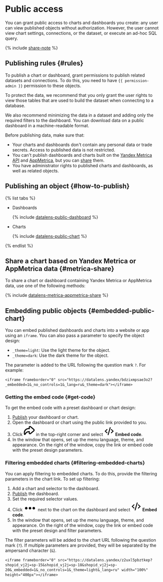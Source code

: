 # Public access

You can grant public access to charts and dashboards you create: any user can view published objects without authorization. However, the user cannot view chart settings, connections, or the dataset, or execute an ad-hoc SQL query.

{% include [share-note](../../_includes/datalens/datalens-share-note.md) %}

## Publishing rules {#rules}

To publish a chart or dashboard, grant permissions to publish related datasets and connections. To do this, you need to have `{{ permission-admin }}` permission to these objects.

To protect the data, we recommend that you only grant the user rights to view those tables that are used to build the dataset when connecting to a database.

We also recommend minimizing the data in a dataset and adding only the required filters to the dashboard. You can download data on a public dashboard in a machine-readable format.

Before publishing data, make sure that:

* Your charts and dashboards don't contain any personal data or trade secrets. Access to published data is not restricted.
* You can't publish dashboards and charts built on the [Yandex Metrica API](../operations/connection/create-metrica-api.md) and [AppMetrica](../operations/connection/create-appmetrica.md), but you can [share](#metrica-share) them.
* You have administrator rights to published charts and dashboards, as well as related objects.

## Publishing an object {#how-to-publish}

{% list tabs %}

- Dashboards

  {% include [datalens-public-dashboard](../../_includes/datalens/operations/datalens-public-dashboard.md) %}

- Charts

  {% include [datalens-public-chart](../../_includes/datalens/operations/datalens-public-chart.md) %}

{% endlist %}

## Share a chart based on Yandex Metrica or AppMetrica data {#metrica-share}

To share a chart or dashboard containing Yandex Metrica or AppMetrica data, use one of the following methods:

{% include [datalens-metrica-appmetrica-share](../../_includes/datalens/datalens-metrica-appmetrica-share.md) %}

## Embedding public objects {#embedded-public-chart}

You can embed published dashboards and charts into a website or app using an `iframe`. You can also pass a parameter to specify the object design:

* `_theme=light`: Use the light theme for the object.
* `_theme=dark`: Use the dark theme for the object.

The parameter is added to the URL following the question mark `?`.
For example:

```
<iframe frameborder="0" src="https://datalens.yandex/bdzixmpsae3o2?_embedded=1&_no_controls=1&_lang=ru&_theme=dark"></iframe>
```

### Getting the embed code {#get-code}

To get the embed code with a preset dashboard or chart design:

1. [Publish](#how-to-publish) your dashboard or chart.
1. Open the dashboard or chart using the public link provided to you.
1. Click ![image](../../_assets/datalens/arrow-up-right.svg) in the top-right corner and select ![image](../../_assets/datalens/code.svg) **Embed code**.
1. In the window that opens, set up the menu language, theme, and appearance. On the right of the window, copy the link or embed code with the preset design parameters.

### Filtering embedded charts {#filtering-embedded-charts}

You can apply filtering to embedded charts. To do this, provide the filtering parameters in the chart link.
To set up filtering:

1. Add a chart and selector to the dashboard.
1. [Publish](#how-to-publish) the dashboard.
1. Set the required selector values.
1. Click ![image](../../_assets/datalens/horizontal-ellipsis-black.svg) next to the chart on the dashboard and select ![image](../../_assets/datalens/code.svg) **Embed code**.
1. In the window that opens, set up the menu language, theme, and appearance. On the right of the window, copy the link or embed code with the preset design and filter parameters.

The filter parameters will be added to the chart URL following the question mark (`?`). If multiple parameters are provided, they will be separated by the ampersand character (`&`).

```
<iframe frameborder="0" src="https://datalens.yandex/z2uxl5pbztkep?shopid_vj2j=sp-15&shopid_vj2j=sp-18&shopid_vj2j=sp-20&_embedded=1&_no_controls=1&_theme=light&_lang=ru" width="100%" height="400px"></iframe>
```
